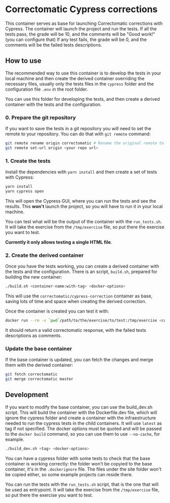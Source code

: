 # Correctomatic Cypress corrections

This container serves as base for launching Correctomatic corrections with Cypress. The container will launch the project
and run the tests. If all the tests pass, the grade will be 10, and the comments will be "Good work!" (you can configure that)
If any test fails, the grade will be 0, and the comments will be the failed tests descriptions.

## How to use

The recommended way to use this container is to develop the tests in your local machine and then create the derived
container overriding the necessary files, usually only the tests files in the `cypress` folder and the configuration file
`.env` in the root folder.

You can use this folder for developing the tests, and then create a derived container with the tests and the configuration.

### 0. Prepare the git repository

If you want to save the tests in a git repository you will need to set the remote to your repository. You can do that
with `git remote` command:

```bash
git remote rename origin correctomatic # Rename the original remote to correctomatic, in case you need to push something
git remote set-url origin <your repo url>
```

### 1. Create the tests

Install the dependencies with `yarn install` and then create a set of tests with Cypress:
```bash
yarn install
yarn cypress open
```

This will open the Cypress GUI, where you can run the tests and see the results. This **won't** launch the project, so
you will have to run it in your local machine.

You can test what will be the output of the container with the `run_tests.sh`. It will take the exercise from the
`/tmp/exercise` file, so put there the exercise you want to test.

**Currently it only allows testing a single HTML file**.

### 2. Create the derived container

Once you have the tests working, you can create a derived container with the tests and the configuration.
There is an script, `build.sh`, prepared for building the new container:

```bash
./build.sh <container-name:with-tag> <docker-options>
```

This will use the `correctomatic/cypress-correction` container as base, saving lots of time and space when creating the
derived correction.

Once the container is created you can test it with:
```bash
docker run --rm -v `pwd`/path/to/the/exercise/to/test:/tmp/exercise <container-name>
```

It should return a valid correctomatic response, with the failed tests descriptions as comments.

### Update the base container

If the base container is updated, you can fetch the changes and merge them with the derived container:
```bash
git fetch correctomatic
git merge correctomatic master
```

## Development

If you want to modify the base container, you can use the build_dev.sh script. This will build the container with the
Dockerfile.dev file, which will ignore the cypress folder and create a container with the infraestructure needed to
run the cypress tests in the child containers. It will use `latest` as tag if not specified. The docker options must be
quoted and will be passed to the `docker build` command, so you can use them to use `--no-cache`, for example.

```bash
./build_dev.sh <tag> <docker-options>
```

You can have a cypress folder with some tests to check that the base container is working correctly: the folder won't be
copyied to the base container, it's in the `.dockerignore` file. The files under the site folder won't be copied either, so
some example projects can reside there.

You can run the tests with the `run_tests.sh` script, that is the one that will be used as entrypoint. It will take the
exercise from the `/tmp/exercise` file, so put there the exercise you want to test.
